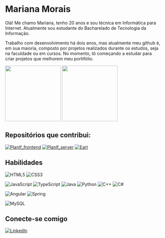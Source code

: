 # Mariana Morais
Olá! Me chamo Mariana, tenho 20 anos e sou técnica em Informática para Internet. Atualmente sou estudante do Bacharelado de Tecnologia da Informação. 

Trabalho com desenvolvimento há dois anos, mas atualmente meu github é, em sua maioria, composto por projetos realizados durante os estudos, seja na faculdade ou em cursos. No momento, tô começando a estudar para criar projetos que melhorem meu portifólio.

<div>
  <img height="180em" src="https://github-readme-stats.vercel.app/api?username=mariana-raquel&title_color=B0E0E6&text_color=FFF&icon_color=B0E0E6&border_color=B0E0E6&bg_color=000&hide_border=false&border_radius=25&show_icons=true&include_all_commits=true"/>
  <img height="180em" src="https://github-readme-stats-git-masterrstaa-rickstaa.vercel.app/api/top-langs/?username=mariana-raquel&bg_color=000&border_color=B0E0E6&title_color=B0E0E6&text_color=FFF&&&layout=donut&border_radius=25"/>  
</div>

## Repositórios que contribui:

[![PlanIf_frontend](https://github-readme-stats.vercel.app/api/pin/?username=PlanIf-Project&repo=PlanIf_frontend&bg_color=000&border_color=B0E0E6&show_icons=true&icon_color=B0E0E6&title_color=B0E0E6&text_color=FFF&border_radius=25)](https://github.com/PlanIf-Project/PlanIf_frontend)
[![PlanIf_server](https://github-readme-stats.vercel.app/api/pin/?username=PlanIf-Project&repo=PlanIf_server&bg_color=000&border_color=B0E0E6&show_icons=true&icon_color=B0E0E6&title_color=B0E0E6&text_color=FFF&border_radius=25)](https://github.com/PlanIf-Project/PlanIf_server)
[![Eart](https://github-readme-stats.vercel.app/api/pin/?username=PI-InfoWeb-CNAT&repo=eart&bg_color=000&border_color=B0E0E6&show_icons=true&icon_color=B0E0E6&title_color=B0E0E6&text_color=FFF&border_radius=25)](https://github.com/PI-InfoWeb-CNAT/eart)


## Habilidades

![HTML5](https://img.shields.io/badge/HTML5-E34F26?style=for-the-badge&logo=html5&logoColor=white)
![CSS3](https://img.shields.io/badge/CSS3-1572B6?style=for-the-badge&logo=css3&logoColor=white)

![JavaScript](https://img.shields.io/badge/JavaScript-F7DF1E?style=for-the-badge&logo=javascript&logoColor=black)
![TypeScript](https://img.shields.io/badge/TypeScript-007ACC?style=for-the-badge&logo=typescript&logoColor=white)
![Java](https://img.shields.io/badge/java-%23ED8B00.svg?style=for-the-badge&logo=openjdk&logoColor=white)
![Python](https://img.shields.io/badge/python-3670A0?style=for-the-badge&logo=python&logoColor=ffdd54)
![C++](https://img.shields.io/badge/C%2B%2B-00599C?style=for-the-badge&logo=c%2B%2B&logoColor=white)
![C#](https://img.shields.io/badge/C%23-239120?style=for-the-badge&logo=c-sharp&logoColor=white)

![Angular](https://img.shields.io/badge/Angular-DD0031?style=for-the-badge&logo=angular&logoColor=white)
![Spring](https://img.shields.io/badge/spring-%236DB33F.svg?style=for-the-badge&logo=spring&logoColor=white)

![MySQL](https://img.shields.io/badge/MySQL-00000F?style=for-the-badge&logo=mysql&logoColor=white)

## Conecte-se comigo
<a href="https://www.linkedin.com/in/mariana-morais-0958a321b/" target="_blank"> ![LinkedIn](https://img.shields.io/badge/LinkedIn-0077B5?style=for-the-badge&logo=linkedin&logoColor=white) </a>

